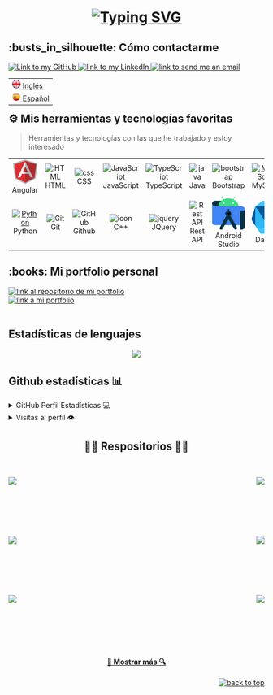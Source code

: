 <h1 align="center">
  <a href="https://git.io/typing-svg">
    <img src="https://readme-typing-svg.herokuapp.com?font=Fira+Code&pause=1000&repeat=false&width=435&lines=¡Hola+Mundo!;Soy+Dani+👋&center=true&size=30" alt="Typing SVG" />
  </a>
</h1>

<h2>:busts_in_silhouette: Cómo contactarme</h2>
<a href="https://github.com/MBDani">
    <img alt="Link to my GitHub" src="https://img.shields.io/github/followers/MBDani?style=for-the-badge&color=181717&logo=github&logoColor=181717&label=@MBDani" height="22px">
</a>
<a href="https://linkedin.com/in/merino-benito/">
    <img alt="link to my LinkedIn" src="https://img.shields.io/static/v1?label&message=/in/merino-benito&color=0A66C2&style=for-the-badge&logo=linkedin" height="22px" />
</a>
</a>
<a href="dani.mb999@gmail.com">
    <img alt="link to send me an email" src="https://img.shields.io/static/v1?label&message=dani.mb999@gmail.com&color=whitesmoke&style=for-the-badge&logo=gmail" height="22px" />
</a>
</br>

<table align="right">
 <tr><td><a href="https://github.com/MBDani/MBDani/blob/master/README.md"><img src="./assets/uk-flag.png" alt="UK flag" width="17px"> Inglés</a></td></tr>
 <tr><td><a href="https://github.com/MBDani/MBDani/blob/master/README-es.md"><img src="./assets/es-flag.png" alt="Spanish flag" width="17px">  Español</a></td></tr>
</table>

## ⚙️ Mis herramientas y tecnologías favoritas
> Herramientas y tecnologías con las que he trabajado y estoy interesado
<table>
  <tr>
    <td align="center" width="96">
      <img src="assets\angular.svg" width="48" height="48" alt="Angular" />
      <br>Angular
    </td>
    <td align="center" width="96">
      <img src="https://skillicons.dev/icons?i=html" width="48" height="48" alt="HTML" />
      <br>HTML
    </td>
    <td align="center" width="96">
      <img src="https://skillicons.dev/icons?i=css" width="48" height="48" alt="css" />
      <br>CSS
    </td>
    <td align="center" width="96">
      <img src="https://techstack-generator.vercel.app/js-icon.svg" width="65" height="65" alt="JavaScript" />
      <br>JavaScript
    </td>
    <td align="center" width="96">
      <img src="https://techstack-generator.vercel.app/ts-icon.svg" width="65" height="65" alt="TypeScript" />
      <br>TypeScript
    </td>
    <td align="center" width="96">
      <img src="https://techstack-generator.vercel.app/java-icon.svg" width="65" height="65" alt="java" />
      <br>Java
    </td>
    <td align="center" width="96">
      <img src="https://skillicons.dev/icons?i=bootstrap" width="48" height="48" alt="bootstrap" />
      <br>Bootstrap
    </td>
    <td align="center" width="96">
      <a href="#macropower-tech">
        <img src="https://techstack-generator.vercel.app/mysql-icon.svg" width="65" height="65" alt="MySql" />
      </a>
      <br>MySql
    </td>
  </tr>
  <tr>
    <td align="center" width="96">
      <a href="#macropower-tech">
        <img src="https://techstack-generator.vercel.app/python-icon.svg" width="65" height="65" alt="Python" />
      </a>
      <br>Python
    </td>
    <td align="center" width="96">
      <img src="https://user-images.githubusercontent.com/25181517/192108372-f71d70ac-7ae6-4c0d-8395-51d8870c2ef0.png"
        width="48" height="48" alt="Git" />
      <br>Git
    </td>
    <td align="center" width="96">
      <img src="https://techstack-generator.vercel.app/github-icon.svg" width="65" height="65" alt="GitHub" />
      <br>Github
    </td>
    <td align="center" width="96">
      <img src="https://techstack-generator.vercel.app/cpp-icon.svg" alt="icon" width="65" height="65" />
      <br>C++
    </td>
    <td align="center" width="96">
      <img src="https://skillicons.dev/icons?i=jquery" width="48" height="48" alt="jquery" />
      <br>JQuery
    </td>
    <td align="center" width="96">
      <img src="https://techstack-generator.vercel.app/restapi-icon.svg" width="65" height="65" alt="Rest API" />
      <br>Rest API
    </td>
    <td align="center" width="96">
      <img src="assets/android-studio.svg" width="65" height="65" alt="Android Studio" />
      <br>Android Studio
    </td>
    <td align="center" width="96">
      <img src="assets/dart.svg" width="65" height="65" alt="Dart" />
      <br>Dart
    </td>
  </tr>
  <tr>
  </tr>
</table>

<h2>:books: Mi portfolio personal</h2>
<a href="https://mbdani.github.io./">
    <img alt="link al repositorio de mi portfolio" src="https://github-readme-stats.vercel.app/api/pin/?username=MBDani&repo=MBDani.github.io&theme=dark&hide_border=true">
</a>
</br>
<a href="https://mbdani.github.io./">
  <img alt="link a mi portfolio"
    src="https://img.shields.io/static/v1?label&message=open+portfolio&color=61dafb&style=for-the-badge" />
</a>
</br></br>

<h2> Estadísticas de lenguajes </h2>
<p align="center">
	<img width="450em" src="https://github-readme-stats.vercel.app/api/top-langs/?username=MBDani&layout=compact&custom_title=Most%20used%20languages&langs_count=10&include_all_commits=true&hide_progress=false&hide_border=true&theme=dark&hide=">
</p>


## Github estadísticas 📊

<details>
  <summary>GitHub Perfil Estadísticas 💻</summary>
  <br/>
    <a href="https://github.com/MBDani/github-readme-stats"><img alt="MBDani's Github Stats" src="https://github-readme-stats.vercel.app/api/?username=MBDani&show_icons=true&count_private=true&theme=default&hide_border=true&bg_color=fff&title_color=00E676&icon_color=00E676" height="192px"/></a>
  <br/>
</details>

<details>
  <summary>Visitas al perfil 👁️</summary>
  <br/>
  <img src="https://komarev.com/ghpvc/?username=MBDani&label=PROFILE+VIEWS&style=for-the-badge&color=brightgreen">
</details>

<h2 align="center">👨‍💻 Respositorios 👨‍💻</h2>
<br>
<div width="100%" align="center">
  <a align="left" href="https://github.com/MBDani/Merino-Chess" title="Merino-Chess"><img align="left" height="115" src="https://github-readme-stats.vercel.app/api/pin/?username=MBDani&repo=Merino-Chess&theme=react&border_color=61dafb&border_radius=10"></a>
  
  <a align="right" href="https://github.com/MBDani/Control-Clientes" title="Control-Clientes"><img align="right" height="115" src="https://github-readme-stats.vercel.app/api/pin/?username=MBDani&repo=Control-Clientes&theme=react&border_color=61dafb&border_radius=10"></a>
</div>
<br/><br/><br/><br/><br/><br/>
<div width="100%" align="center">
  <a align="left" href="https://github.com/MBDani/Captcha-Game" title="Captcha-Game"><img align="left" height="115" src="https://github-readme-stats.vercel.app/api/pin/?username=MBDani&repo=Captcha-Game&theme=react&border_color=61dafb&border_radius=10"></a>

  <a align="right" href="https://github.com/MBDani/Duck-Hunt-Android-Studio" title="Duck-Hunt-Android-Studio"><img align="right" height="115" src="https://github-readme-stats.vercel.app/api/pin/?username=MBDani&repo=Duck-Hunt-Android-Studio&theme=react&border_color=61dafb&border_radius=10"></a>
</div>
<br/><br/><br/><br/><br/><br/>
<div width="100%" align="center">
  <a align="left" href="https://github.com/MBDani/TicTacToe-Android-Studio" title="TicTacToe-Android-Studio"><img align="left" height="115" src="https://github-readme-stats.vercel.app/api/pin/?username=MBDani&repo=TicTacToe-Android-Studio&theme=react&border_color=61dafb&border_radius=10"></a>

  <a align="right" href="https://github.com/MBDani/expenses_app" title="expenses_app"><img align="right" height="115" src="https://github-readme-stats.vercel.app/api/pin/?username=MBDani&repo=expenses_app&theme=react&border_color=61dafb&border_radius=10"></a>
</div>
<br/><br/><br/><br/><br/><br/>

<h4 align="center">
  <a href="https://github.com/MBDani?tab=repositories" title="Show Repositories">🔎 Mostrar más 🔍</a>
</h4>

<p align="right">
  <a href="#top">
    <img src="https://img.shields.io/static/v1?label&message=Volver+arriba&color=2596BE&style=flat&logo" alt="back to top" 
  </a>
</p>